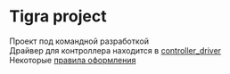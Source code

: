 # Tigra project

Проект под командной разработкой  
Драйвер для контроллера находится в [controller_driver](https://github.com/KaiL4eK/tigra_project/tree/master/controller_driver)  
Некоторые [правила оформления](https://github.com/KaiL4eK/tigra_project/wiki/Coding-guidelines)
